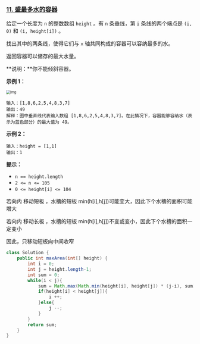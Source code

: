 ### [11. 盛最多水的容器](https://leetcode.cn/problems/container-with-most-water/)

给定一个长度为 `n` 的整数数组 `height` 。有 `n` 条垂线，第 `i` 条线的两个端点是 `(i, 0)` 和 `(i, height[i])` 。

找出其中的两条线，使得它们与 `x` 轴共同构成的容器可以容纳最多的水。

返回容器可以储存的最大水量。

**说明：**你不能倾斜容器。

 

**示例 1：**

<img src="https://aliyun-lc-upload.oss-cn-hangzhou.aliyuncs.com/aliyun-lc-upload/uploads/2018/07/25/question_11.jpg" alt="img" style="zoom: 67%;" />

```
输入：[1,8,6,2,5,4,8,3,7]
输出：49 
解释：图中垂直线代表输入数组 [1,8,6,2,5,4,8,3,7]。在此情况下，容器能够容纳水（表示为蓝色部分）的最大值为 49。
```

**示例 2：**

```
输入：height = [1,1]
输出：1
```

 

**提示：**

- `n == height.length`
- `2 <= n <= 105`
- `0 <= height[i] <= 104`





若向内 移动短板 ，水槽的短板 min(h[i],h[j])可能变大，因此下个水槽的面积可能增大 

若向内 移动长板 ，水槽的短板 min(h[i],h[j])不变或变小，因此下个水槽的面积一定变小 

因此，只移动短板向中间收窄

```java
class Solution {
    public int maxArea(int[] height) {
        int i = 0;
        int j = height.length-1;
        int sum = 0;
        while(i < j){
            sum = Math.max(Math.min(height[i], height[j]) * (j-i), sum);
            if(height[i] < height[j]){
                i ++;
            }else{
                j --;
            }
        }
        return sum;
    }
}
```

